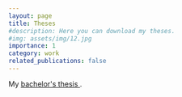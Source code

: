 ```yaml
---
layout: page
title: Theses
#description: Here you can download my theses.
#img: assets/img/12.jpg
importance: 1
category: work
related_publications: false
---
```


My [<ins> bachelor's thesis </ins>](https://drive.google.com/file/d/17QIKps0OnbwzRlu7C1k9aZtoXWl01iY5/view?usp=sharing).
